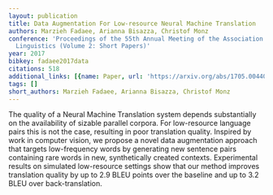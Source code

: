 ```yaml
---
layout: publication
title: Data Augmentation For Low-resource Neural Machine Translation
authors: Marzieh Fadaee, Arianna Bisazza, Christof Monz
conference: 'Proceedings of the 55th Annual Meeting of the Association for Computational
  Linguistics (Volume 2: Short Papers)'
year: 2017
bibkey: fadaee2017data
citations: 518
additional_links: [{name: Paper, url: 'https://arxiv.org/abs/1705.00440'}]
tags: []
short_authors: Marzieh Fadaee, Arianna Bisazza, Christof Monz
---
```

The quality of a Neural Machine Translation system depends substantially on
the availability of sizable parallel corpora. For low-resource language pairs
this is not the case, resulting in poor translation quality. Inspired by work
in computer vision, we propose a novel data augmentation approach that targets
low-frequency words by generating new sentence pairs containing rare words in
new, synthetically created contexts. Experimental results on simulated
low-resource settings show that our method improves translation quality by up
to 2.9 BLEU points over the baseline and up to 3.2 BLEU over back-translation.